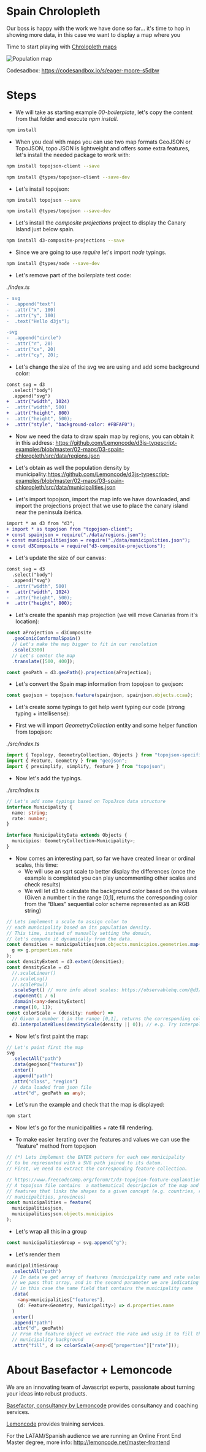 # Spain Chrolopleth

Our boss is happy with the work we have done so far... it's time to hop in showing more data,
in this case we want to display a map where you

Time to start playing with [Chrolopleth maps](https://en.wikipedia.org/wiki/Choropleth_map)

![Population map](./content/map.png "population map")

Codesadbox: https://codesandbox.io/s/eager-moore-s5dbw

# Steps

- We will take as starting example _00-boilerplate_, let's copy the content from that folder and execute _npm install_.

```bash
npm install
```

- When you deal with maps you can use two map formats GeoJSON or TopoJSON, topo JSON is lightweight and offers some extra
  features, let's install the needed package to work with:

```bash
npm install topojson-client --save
```

```bash
npm install @types/topojson-client --save-dev
```

- Let's install topojson:

```bash
npm install topojson --save
```

```bash
npm install @types/topojson --save-dev
```

- Let's install the _composite projections_ project to display the Canary Island just below spain.

```bash
npm install d3-composite-projections --save
```

- Since we are going to use _require_ let's import _node_ typings.

```bash
npm install @types/node --save-dev
```

- Let's remove part of the boilerplate test code:

_./index.ts_

```diff
- svg
-  .append("text")
-  .attr("x", 100)
-  .attr("y", 100)
-  .text("Hello d3js");

-svg
-  .append("circle")
-  .attr("r", 20)
-  .attr("cx", 20)
-  .attr("cy", 20);
```

- Let's change the size of the svg we are using and add some background color:

```diff
const svg = d3
  .select("body")
  .append("svg")
+  .attr("width", 1024)
-  .attr("width", 500)
+  .attr("height", 800)
-  .attr("height", 500);
+  .attr("style", "background-color: #FBFAF0");
```

- Now we need the data to draw spain map by regions, you can obtain it in this address: https://github.com/Lemoncode/d3js-typescript-examples/blob/master/02-maps/03-spain-chloropleth/src/data/regions.json

- Let's obtain as well the population density by municipality:https://github.com/Lemoncode/d3js-typescript-examples/blob/master/02-maps/03-spain-chloropleth/src/data/municipalities.json

- Let's import topojson, import the map info we have downloaded, and import the projections project that we use to place the canary island near the peninsula ibérica.

```diff
import * as d3 from "d3";
+ import * as topojson from "topojson-client";
+ const spainjson = require("./data/regions.json");
+ const municipalitiesjson = require("./data/municipalities.json");
+ const d3Composite = require("d3-composite-projections");
```

- Let's update the size of our canvas:

```diff
const svg = d3
  .select("body")
  .append("svg")
-  .attr("width", 500)
+  .attr("width", 1024)
-  .attr("height", 500);
+  .attr("height", 800);
```

- Let's create the spanish map projection (we will move Canarias from it's location):

```typescript
const aProjection = d3Composite
  .geoConicConformalSpain()
  // Let's make the map bigger to fit in our resolution
  .scale(3300)
  // Let's center the map
  .translate([500, 400]);

const geoPath = d3.geoPath().projection(aProjection);
```

- Let's convert the Spain map information from topojosn to geojson:

```typescript
const geojson = topojson.feature(spainjson, spainjson.objects.ccaa);
```

- Let's create some typings to get help went typing our code (strong typing + intellisense):

- First we will import _GeometryCollection_ entity and some helper function from topojson:

_./src/index.ts_

```typescript
import { Topology, GeometryCollection, Objects } from "topojson-specification";
import { Feature, Geometry } from "geojson";
import { presimplify, simplify, feature } from "topojson";
```

- Now let's add the typings.

_./src/index.ts_

```typescript
// Let's add some typings based on TopoJson data structure
interface Municipality {
  name: string;
  rate: number;
}

interface MunicipalityData extends Objects {
  municipios: GeometryCollection<Municipality>;
}
```

- Now comes an interesting part, so far we have created linear or ordinal scales, this time:
  - We will use an sqrt scale to better display the differences (once the example is completed you can play uncommenting other scales and check results)
  - We will let d3 to calculate the background color based on the values (Given a number t in the range [0,1], returns the corresponding color from the “Blues” sequential color scheme represented as an RGB string)

```typescript
// Lets implement a scale to assign color to
// each municipality based on its population density.
// This time, instead of manually setting the domain,
// let's compute it dynamically from the data.
const densities = municipalitiesjson.objects.municipios.geometries.map(
  g => g.properties.rate
);
const densityExtent = d3.extent(densities);
const densityScale = d3
  //.scaleLinear()
  //.scaleLog()
  //.scalePow()
  .scaleSqrt() // more info about scales: https://observablehq.com/@d3/continuous-scales
  .exponent(1 / 6)
  .domain(<any>densityExtent)
  .range([0, 1]);
const colorScale = (density: number) =>
  // Given a number t in the range [0,1], returns the corresponding color from the “Blues” sequential color scheme represented as an RGB string.
  d3.interpolateBlues(densityScale(density || 0)); // e.g. Try interpolateReds, interpolateCool
```

- Now let's first paint the map:

```typescript
// Let's paint first the map
svg
  .selectAll("path")
  .data(geojson["features"])
  .enter()
  .append("path")
  .attr("class", "region")
  // data loaded from json file
  .attr("d", geoPath as any);
```

- Let's run the example and check that the map is displayed:

```bash
npm start
```

- Now let's go for the municipalities + rate fill rendering.

- To make easier iterating over the features and values we can use the "feature" method from topojson

```typescript
// (*) Lets implement the ENTER pattern for each new municipality
// to be represented with a SVG path joined to its datum.
// First, we need to extract the corresponding feature collection.

// https://www.freecodecamp.org/forum/t/d3-topojson-feature-explanation/235396/2
// A topojson file contains  a mathematical descripcion of the map and
// features that links the shapes to a given concept (e.g. countries, regions,
// municipalities, provinces)
const municipalities = feature(
  municipalitiesjson,
  municipalitiesjson.objects.municipios
);
```

- Let's wrap all this in a group

```typescript
const municipalitiesGroup = svg.append("g");
```

- Let's render them

```typescript
municipalitiesGroup
  .selectAll("path")
  // In data we get array of features (municipality name and rate value)
  // we pass that array, and in the second parameter we are indicating the key
  // in this case the name field that contains the municipality name
  .data(
    <any>municipalities["features"],
    (d: Feature<Geometry, Municipality>) => d.properties.name
  )
  .enter()
  .append("path")
  .attr("d", geoPath)
  // From the feature object we extract the rate and usig it to fill the current
  // municipality background
  .attr("fill", d => colorScale(<any>d["properties"]["rate"]));
```

# About Basefactor + Lemoncode

We are an innovating team of Javascript experts, passionate about turning your ideas into robust products.

[Basefactor, consultancy by Lemoncode](http://www.basefactor.com) provides consultancy and coaching services.

[Lemoncode](http://lemoncode.net/services/en/#en-home) provides training services.

For the LATAM/Spanish audience we are running an Online Front End Master degree, more info: http://lemoncode.net/master-frontend
